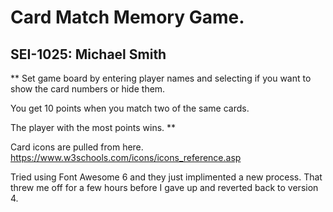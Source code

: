 # Card Match Memory Game.

## SEI-1025: Michael Smith

\*\* Set game board by entering player names and selecting if you want to show the card numbers or hide them.

You get 10 points when you match two of the same cards.

The player with the most points wins. \*\*

Card icons are pulled from here.
https://www.w3schools.com/icons/icons_reference.asp

Tried using Font Awesome 6 and they just implimented a new process. That threw me off for a few hours before I gave up and reverted back to version 4.

